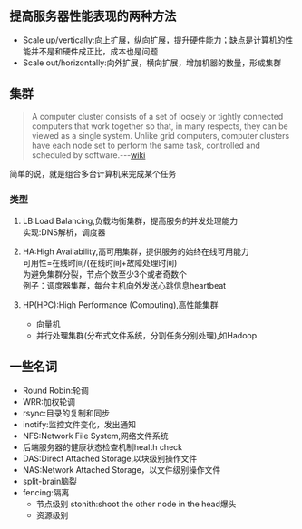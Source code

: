 ## 提高服务器性能表现的两种方法

- Scale up/vertically:向上扩展，纵向扩展，提升硬件能力；缺点是计算机的性能并不是和硬件成正比，成本也是问题  
- Scale out/horizontally:向外扩展，横向扩展，增加机器的数量，形成集群

## 集群

> A computer cluster consists of a set of loosely or tightly connected computers that work together so that, in many respects, they can be viewed as a single system. Unlike grid computers, computer clusters have each node set to perform the same task, controlled and scheduled by software.---[wiki](https://en.wikipedia.org/wiki/Computer_cluster)

简单的说，就是组合多台计算机来完成某个任务

### 类型

1. LB:Load Balancing,负载均衡集群，提高服务的并发处理能力  
    实现:DNS解析，调度器

2. HA:High Availability,高可用集群，提供服务的始终在线可用能力  
    可用性=在线时间/(在线时间+故障处理时间)  
    为避免集群分裂，节点个数至少3个或者奇数个  
    例子：调度器集群，每台主机向外发送心跳信息heartbeat

3. HP(HPC):High Performance (Computing),高性能集群  
    - 向量机
    - 并行处理集群(分布式文件系统，分割任务分别处理),如Hadoop

## 一些名词

- Round Robin:轮调
- WRR:加权轮调
- rsync:目录的复制和同步
- inotify:监控文件变化，发出通知
- NFS:Network File System,网络文件系统  
- 后端服务器的健康状态检查机制health check  
- DAS:Direct Attached Storage,以块级别操作文件
- NAS:Network Attached Storage，以文件级别操作文件
- split-brain脑裂
- fencing:隔离
    - 节点级别 stonith:shoot the other node in the head爆头  
    - 资源级别